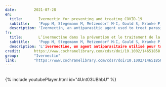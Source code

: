 ```yaml
---
date:        2021-07-28
en:
  title:       Ivermectin for preventing and treating COVID‐19
  subtitle:    'Popp M, Stegemann M, Metzendorf M-I, Gould S, Kranke P, Meybohm P, Skoetz N, Weibel S.'
  description: 'Ivermectin, an antiparasitic agent used to treat parasitic infestations, inhibits the replication of viruses in vitro. The molecular hypothesis of ivermectin's antiviral mode of action suggests an inhibitory effect on severe acute respiratory syndrome coronavirus 2 (SARS‐CoV‐2) replication in the early stages of infection. Currently, evidence on efficacy and safety of ivermectin for prevention of SARS‐CoV‐2 infection and COVID‐19 treatment is conflicting.'
fr: 
  title:       L’ivermectine dans la prévention et le traitement de la COVID‐19
  subtitle:    'Popp M, Stegemann M, Metzendorf M-I, Gould S, Kranke P, Meybohm P, Skoetz N, Weibel S.'
  description: 'L'ivermectine, un agent antiparasitaire utilisé pour traiter les infestations parasitaires, inhibe la réplication des virus in vitro. L'hypothèse moléculaire du mode d'action antiviral de l'ivermectine suggère un effet inhibiteur sur la réplication du coronavirus 2 du syndrome respiratoire aigu sévère (SARS‐CoV‐2) dans les premiers stades de l'infection. Actuellement, les données probantes sur l'efficacité et la tolérance de l'ivermectine dans la prévention de l'infection par le SARS‐CoV‐2 et le traitement de la COVID‐19 sont contradictoires. Test Test Test'
credit:      https://www.cochranelibrary.com/cdsr/doi/10.1002/14651858.CD015017.pub2/full
group:       "Ivermectin"
link:        "https://www.cochranelibrary.com/cdsr/doi/10.1002/14651858.CD015017.pub2/epdf/full"
---
```

<object data="{{ page.link }}" style='height:calc(100vh - 400px); width: 100%' type='application/pdf'></object>
<br/>
{% include youtubePlayer.html id="4Unt03UBhbU" %}